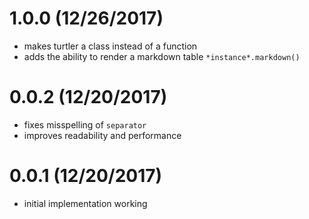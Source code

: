# 1.0.0 (12/26/2017)

- makes turtler a class instead of a function
- adds the ability to render a markdown table `*instance*.markdown()`

# 0.0.2 (12/20/2017)

- fixes misspelling of `separator`
- improves readability and performance

# 0.0.1 (12/20/2017)

- initial implementation working

